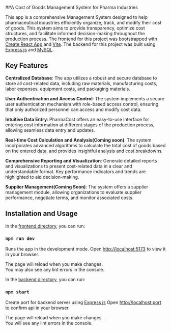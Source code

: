 ##A Cost of Goods Management System for Pharma Industries

This app is a comprehensive Management System designed to help pharmaceutical industries efficiently organize, track, and modify their cost of goods. This system aims to provide transparency, optimize cost structures, and facilitate informed decision-making throughout the production process.
The frontend for this project was bootstrapped with [Create React App](https://github.com/facebook/create-react-app) and [Vite](https://github.com/vitejs/vite).
The backend for this project was built using [Express js](https://github.com/expressjs/express) and [MySQL](https://github.com/mysql).

## Key Features
**Centralized Database**: The app utilizes a robust and secure database to store all cost-related data, including raw materials, manufacturing costs, labor expenses, equipment costs, and packaging materials.

**User Authentication and Access Control**: The system implements a secure user authentication mechanism with role-based access control, ensuring that only authorized personnel can access and modify cost data.

**Intuitive Data Entry**: PharmaCost offers an easy-to-use interface for entering cost information at different stages of the production process, allowing seamless data entry and updates.

**Real-time Cost Calculation and Analysis(Coming soon)**: The system incorporates advanced algorithms to calculate the total cost of goods based on the entered data, and provides insightful analysis and cost breakdowns.

**Comprehensive Reporting and Visualization**: Generate detailed reports and visualizations to present cost-related data in a clear and understandable format. Key performance indicators and trends are highlighted to aid decision-making.

**Supplier Management(Coming Soon)**: The system offers a supplier management module, allowing organizations to evaluate supplier performance, negotiate terms, and monitor associated costs.

## Installation and Usage

In the [frontend directory](https://github.com/dicksonoche/pharma-mag-system/tree/main/frontend), you can run:

### `npm run dev`

Runs the app in the development mode.
Open [http://localhost:5173](http://localhost:5173) to view it in your browser.

The page will reload when you make changes.\
You may also see any lint errors in the console.

In the [backend directory](https://github.com/dicksonoche/pharma-mag-system/tree/main/Server), you can run:

### `npm start`

Create port for backend server using [Express js](https://github.com/expressjs/express)
Open [http://localhost:port](http://localhost:port) to confirm api in your browser.

The page will reload when you make changes.\
You will see any lint errors in the console.
